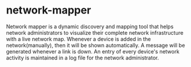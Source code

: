 # network-mapper
Network mapper is a dynamic discovery and mapping tool that helps network administrators to visualize their complete network infrastructure with a live network map. Whenever a device is added in the network(manually), then it will be shown automatically.  A message will be generated whenever a link is down. An entry of every device's network activity is maintained in a log file for the network administrator. 
